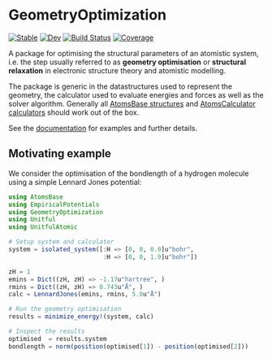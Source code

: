 # GeometryOptimization

[![Stable](https://img.shields.io/badge/docs-stable-blue.svg)](https://JuliaMolSim.github.io/GeometryOptimization.jl/stable/)
[![Dev](https://img.shields.io/badge/docs-dev-blue.svg)](https://JuliaMolSim.github.io/GeometryOptimization.jl/dev/)
[![Build Status](https://github.com/JuliaMolSim/GeometryOptimization.jl/actions/workflows/CI.yml/badge.svg?branch=main)](https://github.com/JuliaMolSim/GeometryOptimization.jl/actions/workflows/CI.yml?query=branch%3Amain)
[![Coverage](https://codecov.io/gh/JuliaMolSim/GeometryOptimization.jl/branch/master/graph/badge.svg)](https://codecov.io/gh/JuliaMolSim/GeometryOptimization.jl)

A package for optimising the structural parameters of an atomistic system,
i.e. the step usually referred to as
**geometry optimisation** or **structural relaxation**
in electronic structure theory and atomistic modelling.

The package is generic in the datastructures used to represent the geometry,
the calculator used to evaluate energies and forces as well as the solver algorithm.
Generally all
[AtomsBase structures](https://github.com/JuliaMolSim/AtomsBase.jl)
and [AtomsCalculator calculators](https://github.com/JuliaMolSim/AtomsCalculators.jl)
should work out of the box.

See the [documentation](https://JuliaMolSim.github.io/GeometryOptimization.jl/stable/)
for examples and further details.

## Motivating example

We consider the optimisation of the bondlength of a hydrogen
molecule using a simple Lennard Jones potential:

```julia
using AtomsBase
using EmpiricalPotentials
using GeometryOptimization
using Unitful
using UnitfulAtomic

# Setup system and calculator
system = isolated_system([:H => [0, 0, 0.0]u"bohr",
                          :H => [0, 0, 1.9]u"bohr"])

zH = 1
emins = Dict((zH, zH) => -1.17u"hartree", )
rmins = Dict((zH, zH) => 0.743u"Å", )
calc = LennardJones(emins, rmins, 5.0u"Å")

# Run the geometry optimisation
results = minimize_energy!(system, calc)

# Inspect the results
optimised  = results.system
bondlength = norm(position(optimised[1]) - position(optimised[2]))
```
